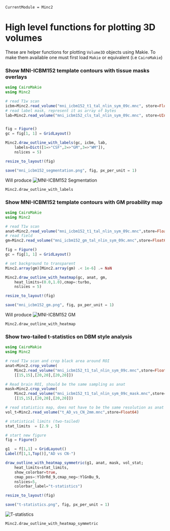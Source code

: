 ```@meta
CurrentModule = Minc2
```
# High level functions for plotting 3D volumes

These are helper functions for plotting `Volume3D` objects using Makie. To make them available one must first load `Makie` or equivalent (i.e `CairoMakie`)

### Show MNI-ICBM152 template contours with tissue masks overlays

```julia
using CairoMakie
using Minc2

# read T1w scan
icbm=Minc2.read_volume("mni_icbm152_t1_tal_nlin_sym_09c.mnc", store=Float64)
# read label mask, represent it as array of bytes 
lab=Minc2.read_volume("mni_icbm152_cls_tal_nlin_sym_09c.mnc", store=UInt8)


fig = Figure()
gc = fig[1, 1] = GridLayout()

Minc2.draw_outline_with_labels(gc, icbm, lab, 
    labels=Dict([1=>"CSF",2=>"GM",3=>"WM"]),
    nslices = 5)

resize_to_layout!(fig)

save("mni_icbm152_segmentation.png", fig, px_per_unit = 1)
```

Will produce
![MNI-ICBM152 Segmentation](https://github.com/vfonov/Minc2.jl/blob/main/docs/src/assets/mni_icbm152_segmentation.png?raw=true)

```@docs
Minc2.draw_outline_with_labels
```

### Show MNI-ICBM152 template contours with GM proability map

```julia
using CairoMakie
using Minc2

# read T1w scan
anat=Minc2.read_volume("mni_icbm152_t1_tal_nlin_sym_09c.mnc",store=Float64)
# read field
gm=Minc2.read_volume("mni_icbm152_gm_tal_nlin_sym_09c.mnc",store=Float64)

fig = Figure()
gc = fig[1, 1] = GridLayout()

# set background to transparent
Minc2.array(gm)[Minc2.array(gm) .< 1e-6] .= NaN

Minc2.draw_outline_with_heatmap(gc, anat, gm, 
    heat_limits=(0.0,1.0),cmap=:turbo,
    nslices = 5)

resize_to_layout!(fig)

save("mni_icbm152_gm.png", fig, px_per_unit = 1) 
```

Will produce
![MNI-ICBM152 GM](https://github.com/vfonov/Minc2.jl/blob/main/docs/src/assets/mni_icbm152_gm.png?raw=true)

```@docs
Minc2.draw_outline_with_heatmap
```

### Show two-tailed t-statistics on DBM style analysis



```julia
using CairoMakie
using Minc2

# read T1w scan and crop black area around ROI
anat=Minc2.crop_volume(
    Minc2.read_volume("mni_icbm152_t1_tal_nlin_sym_09c.mnc",store=Float64),
    [[15,15],[20,20],[20,20]])

# Read brain ROI, should be the same sampling as anat
mask=Minc2.crop_volume(
    Minc2.read_volume("mni_icbm152_t1_tal_nlin_sym_09c_mask.mnc",store=UInt8),
    [[15,15],[20,20],[20,20]])

# read statistics map, does not have to be the same resolution as anat
vol_t=Minc2.read_volume("t_AD_vs_CN_2mm.mnc",store=Float64)

# statistical limits (two-tailed)
stat_limits  = [2.9 , 5]

# start new figure
fig = Figure()

g1  = f[1,1] = GridLayout()
Label(f[1,1,Top()],"AD vs CN-")

draw_outline_with_heatmap_symmetric(g1, anat, mask, vol_stat;
    heat_limits=stat_limits,
    show_colorbar=true,
    cmap_pos=:YlOrRd_9,cmap_neg=:YlGnBu_9,
    nslices=5,
    colorbar_label="t-statistics")

resize_to_layout!(fig)

save("t-statistics.png", fig, px_per_unit = 1) 
```

![T-statistics](https://github.com/vfonov/Minc2.jl/blob/main/docs/src/assets/t-statistics.png?raw=true)

```@docs
Minc2.draw_outline_with_heatmap_symmetric
```
